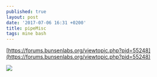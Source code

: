 ```yaml
---
published: true
layout: post
date: '2017-07-06 16:31 +0200'
title: pipeMisc
tags: mine bash
---
```

[https://forums.bunsenlabs.org/viewtopic.php?pid=55248](https://forums.bunsenlabs.org/viewtopic.php?pid=55248)

![](https://cdn.scrot.moe/images/2017/07/06/pipeMisc.png)
